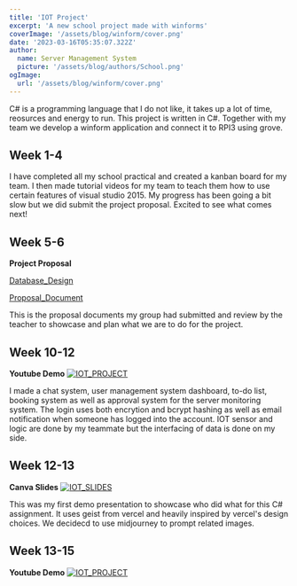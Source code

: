 ```yaml
---
title: 'IOT Project'
excerpt: 'A new school project made with winforms'
coverImage: '/assets/blog/winform/cover.png'
date: '2023-03-16T05:35:07.322Z'
author:
  name: Server Management System
  picture: '/assets/blog/authors/School.png'
ogImage:
  url: '/assets/blog/winform/cover.png'
---
```


C# is a programming language that I do not like, it takes up a lot of time, reosurces and energy to run. This project is written in C#. Together with my team we develop a winform application and connect it to RPI3 using grove.

## Week 1-4 

I have completed all my school practical and created a kanban board for my team. I then made tutorial videos for my team to teach them how to use certain features of visual studio 2015. My progress has been going a bit slow but we did submit the project proposal. Excited to see what comes next!

## Week 5-6
__Project Proposal__

[Database_Design](https://docs.google.com/document/d/1zUX2T-9KJMP1dEfJ-5Xm_QtAQDQfisspb0T3XIwjD7U/edit?usp=sharing)

[Proposal_Document]( https://docs.google.com/document/d/171mVMaI1vnBRsdRZ31xjZE2jQVfcSLPaOKCVwpuo39w/edit?usp=sharing)

This is the proposal documents my group had submitted and review by the teacher to showcase and plan what we are to do for the project.


## Week 10-12
__Youtube Demo__
[![IOT_PROJECT](	https://i.ytimg.com/vi/3yecBDh-m7c/hqdefault.jpg?s…AFwAcABBg==&rs=AOn4CLDroqz0t_MLpRBXrb_AR0XRuOWzIQ)](https://www.youtube.com/watch?v=3yecBDh-m7c)


I made a chat system, user management system dashboard, to-do list, booking system as well as approval system for the server monitoring system.
The login uses both encrytion and bcrypt hashing as well as email notification when someone has logged into the account. IOT sensor and logic are done by my teammate but the interfacing of data is done on my side.

## Week 12-13
__Canva Slides__
[![IOT_SLIDES](		https://document-export.canva.com/9NiWc/DAF0qZ9NiWc/181/thumbnail/0001.png?X-Amz-Algorithm=AWS4-HMAC-SHA256&X-Amz-Credential=AKIAQYCGKMUHWDTJW6UD%2F20240112%2Fus-east-1%2Fs3%2Faws4_request&X-Amz-Date=20240112T034116Z&X-Amz-Expires=10877&X-Amz-Signature=b31a43ff49dd9449d5e0fb9095c15f4ced319f2da6a6f5db765307ce7c05464b&X-Amz-SignedHeaders=host&response-expires=Fri%2C%2012%20Jan%202024%2006%3A42%3A33%20GMT)](https://www.canva.com/design/DAF0qZ9NiWc/5WGwjJU8LcNy9gzHr-2k_g/edit?utm_content=DAF0qZ9NiWc&utm_campaign=designshare&utm_medium=link2&utm_source=sharebutton)

This was my first demo presentation to showcase who did what for this C# assignment. It uses geist from vercel and heavily inspired by vercel's design choices. We decidecd to use midjourney to prompt related images.

## Week 13-15
__Youtube Demo__
[![IOT_PROJECT](	https://i.ytimg.com/vi/hXFbMo-jqu8/hqdefault.jpg?sqp=-oaymwEcCNACELwBSFXyq4qpAw4IARUAAIhCGAFwAcABBg==&rs=AOn4CLBnZRvGH8fj0JtONPd5KMn_t_KBpg)](https://youtu.be/hXFbMo-jqu8?si=Z98bKAU0b2aV02hO)